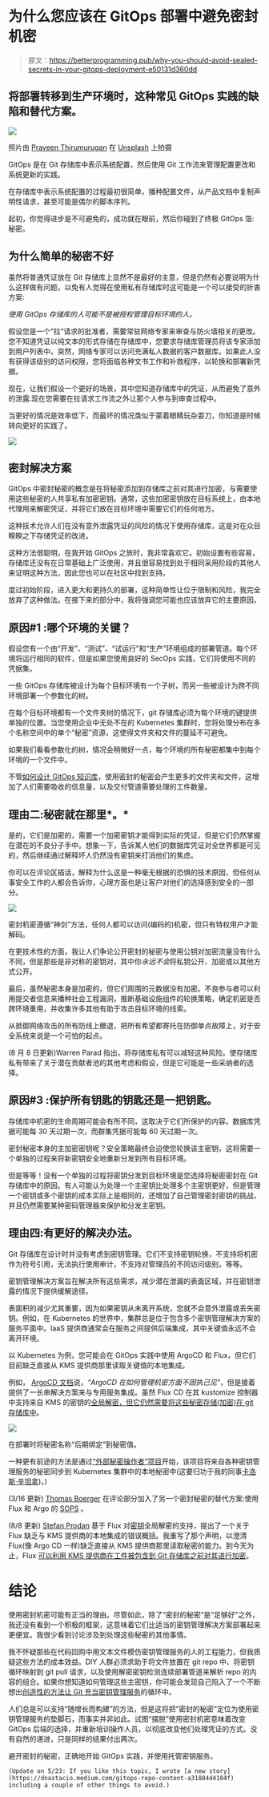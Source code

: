 # 为什么您应该在 GitOps 部署中避免密封机密

> 原文：<https://betterprogramming.pub/why-you-should-avoid-sealed-secrets-in-your-gitops-deployment-e50131d360dd>

## 将部署转移到生产环境时，这种常见 GitOps 实践的缺陷和替代方案。

![](img/6a85ac07c2d09684d2d8551654943851.png)

照片由 [Praveen Thirumurugan](https://unsplash.com/@praveentcom?utm_source=medium&utm_medium=referral) 在 [Unsplash](https://unsplash.com?utm_source=medium&utm_medium=referral) 上拍摄

GitOps 是在 Git 存储库中表示系统配置，然后使用 Git 工作流来管理配置更改和系统更新的实践。

在存储库中表示系统配置的过程最初很简单，播种配置文件，从产品文档中复制声明性请求，甚至可能是偶尔的脚本序列。

起初，你觉得进步是不可避免的，成功就在眼前，然后你碰到了终极 GitOps 箔:秘密。

## **为什么简单的秘密不好**

虽然将普通凭证放在 Git 存储库上显然不是最好的主意，但是仍然有必要说明为什么这样做有问题，以免有人觉得在使用私有存储库时这可能是一个可以接受的折衷方案:

*使用 GitOps 存储库的人可能不是被授权管理目标环境的人。*

假设您是一个“拉”请求的批准者，需要常驻网络专家来审查与防火墙相关的更改。您不知道凭证以纯文本的形式存储在存储库中，您要求存储库管理员将该专家添加到用户列表中。突然，网络专家可以访问充满私人数据的客户数据库。如果此人没有获得该级别的访问权限，您将面临各种文书工作和补救程序，以轮换和部署新凭据。

现在，让我们假设一个更好的场景，其中您知道存储库中的凭证，从而避免了意外的泄露:现在您需要在拉请求工作流之外让那个人参与到审查过程中。

当更好的情况是效率低下，而最坏的情况类似于蒙着眼睛玩杂耍刀，你知道是时候转向更好的实践了。

![](img/88aa17e253053335a19844397de75805.png)

## **密封解决方案**

GitOps 中密封秘密的概念是在将秘密添加到存储库之前对其进行加密，与需要使用这些秘密的人共享私有加密密钥。通常，这些加密密钥放在目标系统上，由本地代理用来解密凭证，并将它们放在目标环境中需要它们的任何地方。

这种技术允许人们在没有意外泄露凭证的风险的情况下使用存储库，这是对在众目睽睽之下存储凭证的改进。

这种方法很聪明，在我开始 GitOps 之旅时，我非常喜欢它。初始设置有些容易，存储库还没有在日常基础上广泛使用，并且很容易找到处于相同采用阶段的其他人来证明这种方法，因此您也可以在社区中找到支持。

度过初始阶段，进入更大和更持久的部署，这种简单性让位于限制和风险，我完全放弃了这种做法。在接下来的部分中，我将强调您可能也应该放弃它的主要原因。

## **原因#1** :哪个环境的关键？

假设您有一个由“开发”、“测试”、“试运行”和“生产”环境组成的部署管道。每个环境将运行相同的软件，但是如果您使用良好的 SecOps 实践，它们将使用不同的凭据集。

一些 GitOps 存储库被设计为每个目标环境有一个子树，而另一些被设计为跨不同环境部署一个参数化的树。

在每个目标环境都有一个文件夹树的情况下，git 存储库必须为每个环境的键提供单独的位置。当您使用企业中无处不在的 Kubernetes 集群时，您将处理分布在多个名称空间中的单个“秘密”资源，这使得文件夹和文件的蔓延不可避免。

如果我们看看参数化的树，情况会稍微好一点，每个环境的所有秘密都集中到每个环境的一个文件中。

不管[如何设计 GitOps 知识库](https://dnastacio.medium.com/gitops-repositories-the-right-way-part-1-mapping-strategies-6409dff758b5)，使用密封的秘密会产生更多的文件夹和文件，这增加了人们需要吸收的信息量，以及交付管道需要处理的工件数量。

## **理由二**:秘密就在那里*。*

是的，它们是加密的，需要一个加密密钥才能得到实际的凭证，但是它们仍然掌握在潜在的不良分子手中。想象一下，告诉某人他们的数据库凭证对全世界都是可见的，然后继续通过解释坏人仍然没有密钥来打消他们的焦虑。

你可以在评论区插话，解释为什么这是一种毫无根据的恐惧的技术原因，但任何从事安全工作的人都会告诉你，心理方面也是让客户对他们的选择感到安全的一部分。

![](img/c0b2ba76034438182595e09ed4bc93e6.png)

密封机密遵循“神剑”方法，任何人都可以访问(编码的)机密，但只有特权用户才能解码。

在更技术性的方面，我让人们争论公开密封的秘密与使用公钥对加密流量没有什么不同，但是那些是非对称的密钥对，其中你*永远不会*将私钥公开、加密或以其他方式公开。

最后，虽然秘密本身是加密的，但它们周围的元数据没有加密。不良参与者可以利用提交者信息来播种社会工程漏洞，推断基础设施组件的轮换策略，确定机密是否跨环境重用，并收集许多其他有助于攻击目标环境的线索。

从抵御网络攻击的所有防线上撤退，把所有希望都寄托在防御单点故障上，对于安全系统来说是一个可怕的起点。

(8 月 8 日更新)Warren Parad 指出，将存储库私有可以减轻这种风险。使存储库私有带来了关于潜在贡献者池的其他考虑和假设，但是它可能是一些采纳者的选择。

## **原因#3** :保护所有钥匙的钥匙还是一把钥匙。

存储库中机密的生命周期可能会有所不同，这取决于它们所保护的内容。数据库凭据可能每 30 天过期一次，而群集凭据可能每 60 天过期一次。

密封秘密本身的主加密密钥呢？安全策略最终会迫使您轮换该主密钥，这将需要一个单独的过程来将新密钥安全地重新分发到所有目标环境。

但是等等！没有一个单独的过程将密钥分发到目标环境是您选择将秘密密封在 Git 存储库中的原因。有人可能认为处理一个主密钥比处理多个主密钥更好，但是管理一个密钥或多个密钥的成本实际上是相同的，还增加了自己管理密封密钥的挑战，并且仍然需要某种密码管理器来保护和分发主密钥。

## **理由四**:有更好的解决办法。

Git 存储库在设计时并没有考虑到密钥管理。它们不支持密钥轮换，不支持将机密作为符号引用，无法执行使用审计，不支持对管理员的不同访问级别，等等。

密钥管理解决方案旨在解决所有这些需求，减少潜在泄漏的表面区域，并在密钥泄露的情况下提供缓解途径。

表面积的减少尤其重要，因为如果密钥从未离开系统，您就不会意外泄露或丢失密钥。例如，在 Kubernetes 的世界中，集群总是位于包含多个密钥管理解决方案的服务平面中。IaaS 提供商通常会在服务之间提供后端集成，其中关键值永远不会离开环境。

以 Kubernetes 为例，您可能会在 GitOps 实践中使用 ArgoCD 和 Flux，但它们目前缺乏直接从 KMS 提供商那里读取关键值的本地集成。

例如， [ArgoCD 文档](https://argo-cd.readthedocs.io/en/stable/operator-manual/secret-management/)说，*“ArgoCD 在如何管理机密方面不固执己见”*，但是接着提供了一长串解决方案来与专用服务集成。虽然 Flux CD 在其 kustomize 控制器中支持来自 KMS 的密钥的[全局解密，但它](https://fluxcd.io/docs/components/kustomize/kustomization/#controller-global-decryption)[仍然需要将这些秘密存储(加密)在 git 存储库中](https://www.weave.works/blog/hashicorp-vault-flux-secret-management)。

![](img/1b1bb369cdcae5633764273d9ea4643b.png)

在部署时将秘密名称“后期绑定”到秘密值。

一种更有前途的方法是通过[“外部秘密操作者”项目](https://external-secrets.io/)开始，该项目将来自各种密钥管理服务的秘密同步到 Kubernetes 集群中的本地秘密中(这要归功于我的同事[卡洛斯·辛坦拿](https://csantanapr.medium.com/))。)

(3/16 更新) [Thomas Boerger](https://medium.com/@thomasboerger) 在评论部分加入了另一个密封秘密的替代方案:使用 Flux 和 Argo 的 [SOPS](https://dev.to/camptocamp-ops/argo-cd-secrets-management-using-sops-1eke) 。

(8/8 更新) [Stefan Prodan](https://twitter.com/stefanprodan) 基于 Flux 对[密钥](https://fluxcd.io/docs/components/kustomize/kustomization/#controller-global-decryption)全局解密的支持，提出了一个关于 Flux 缺乏与 KMS 提供商的本地集成的错误概括。我重写了那个声明，以澄清 Flux(像 Argo CD 一样)缺乏直接从 KMS 提供商那里读取秘密的能力。到今天为止，Flux [可以利用 KMS 提供商在工件被包含到 Git 存储库之前对其进行加密](https://www.weave.works/blog/hashicorp-vault-flux-secret-management)。

# **结论**

使用密封机密可能有正当的理由。尽管如此，除了“密封的秘密”是“足够好”之外，我还没有看到一个积极的框架，这意味着它们比适当的密钥管理解决方案部署起来更便宜。我很少看到讨论涉及到处理这些秘密的其他事情。

我不怀疑那些在代码回购中用文本文件模仿密钥管理服务的人的工程能力，但我质疑这些方法的成本效益。DIY 人群必须求助于将文件放置在 git repo 中、将密钥循环映射到 git pull 请求，以及使用解密密钥检测连续部署管道来解析 repo 的内容的组合。如果你想知道如何管理这些主密钥，你可能会发现自己陷入了一个不断想出[创造性的方法让 Git 充当密钥管理服务](https://medium.com/@ismailyenigul/take-backup-of-all-sealed-secrets-keys-or-re-encrypt-regularly-297367b3443)的循环中。

人们总是可以支持“随增长而构建”的方法，但是这将把“密封的秘密”定位为使用密钥管理服务的垫脚石，而事实并非如此。试图“摆脱”使用密封机密意味着改变 GitOps 后端的选择，并重新培训操作人员，以彻底改变他们处理凭证的方式。没有自然的递进，只是同样的结果付出两次。

避开密封的秘密，正确地开始 GitOps 实践，并使用托管密钥服务。

```
(Update on 5/23: If you like this topic, I wrote [a new story](https://dnastacio.medium.com/gitops-repo-content-a31884d4104f) including a couple of other things to avoid.)
```